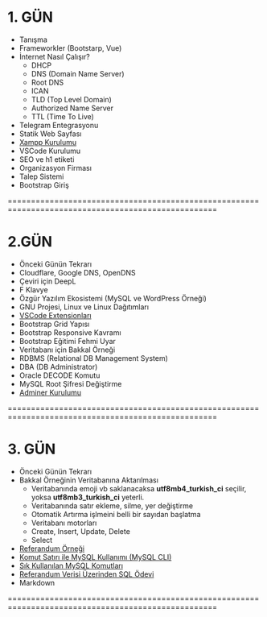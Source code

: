 # 1. GÜN

- Tanışma
- Frameworkler (Bootstarp, Vue)
- İnternet Nasıl Çalışır?
  - DHCP
  - DNS (Domain Name Server)
  - Root DNS
  - ICAN
  - TLD (Top Level Domain)
  - Authorized Name Server
  - TTL (Time To Live)
- Telegram Entegrasyonu
- Statik Web Sayfası
- [Xampp Kurulumu](https://github.com/OsmanKAYI/php_mysql_notlari/blob/main/konular/konu.ilk.yapilacaklar.md#xampp-i%CC%87ndirilmesi-ve-kurulmas%C4%B1)
- VSCode Kurulumu
- SEO ve h1 etiketi
- Organizasyon Firması
- Talep Sistemi
- Bootstrap Giriş

===================================================================================================

# 2.GÜN

- Önceki Günün Tekrarı
- Cloudflare, Google DNS, OpenDNS
- Çeviri için DeepL
- F Klavye
- Özgür Yazılım Ekosistemi (MySQL ve WordPress Örneği)
- GNU Projesi, Linux ve Linux Dağıtımları
- [VSCode Extensionları](https://github.com/OsmanKAYI/php_mysql_notlari/blob/main/konular/konu.vscode.extensions.settings.md)
- Bootstrap Grid Yapısı
- Bootstrap Responsive Kavramı
- Bootstrap Eğitimi Fehmi Uyar
- Veritabanı için Bakkal Örneği
- RDBMS (Relational DB Management System)
- DBA (DB Administrator)
- Oracle DECODE Komutu
- MySQL Root Şifresi Değiştirme
- [Adminer Kurulumu](https://github.com/OsmanKAYI/php_mysql_notlari/blob/main/konular/konu.ilk.yapilacaklar.md#mysql-y%C3%B6netimi-i%C3%A7in-adminer-program%C4%B1-kurulumu)

===================================================================================================

# 3. GÜN

- Önceki Günün Tekrarı
- Bakkal Örneğinin Veritabanına Aktarılması
  - Veritabanında emoji vb saklanacaksa **utf8mb4_turkish_ci** seçilir, yoksa **utf8mb3_turkish_ci** yeterli.
  - Veritabanında satır ekleme, silme, yer değiştirme
  - Otomatik Artırma işlmeini belli bir sayıdan başlatma
  - Veritabanı motorları
  - Create, Insert, Update, Delete
  - Select
- [Referandum Örneği](https://github.com/OsmanKAYI/php_mysql_notlari/blob/main/ornek.veritabanlari/referandum.sql)
- [Komut Satırı ile MySQL Kullanımı (MySQL CLI)](https://github.com/OsmanKAYI/php_mysql_notlari/blob/main/konular/konu.mysql.cli.md)
- [Sık Kullanılan MySQL Komutları](https://github.com/OsmanKAYI/php_mysql_notlari/blob/main/konular/konu.mysql.ozet.md)
- [Referandum Verisi Üzerinden SQL Ödevi](https://github.com/OsmanKAYI/php_mysql_notlari/blob/main/konular/konu.sql.odev.md)
- Markdown

===================================================================================================
